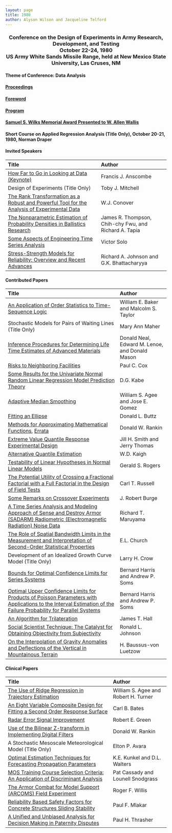 ```yaml
---
layout: page
title: 1980
author: Alyson Wilson and Jacqueline Telford
---
```

<div align="center"><h3>Conference on the Design of Experiments in Army Research, Development, and Testing<br>
October 22-24, 1980<br>
US Army White Sands Missile Range, held at New Mexico State University, Las Cruses, NM</h3></div>

#### Theme of Conference: Data Analysis

#### [Proceedings](https://alysongwilson.github.io/ACAS/DOE3/DOE26.pdf#page=1)

#### [Foreword](https://alysongwilson.github.io/ACAS/DOE3/DOE26.pdf#page=3)

#### [Program](https://alysongwilson.github.io/ACAS/DOE3/DOE26.pdf#page=10)

#### [Samuel S. Wilks Memorial Award Presented to W. Allen Wallis](https://alysongwilson.github.io/ACAS/DOE3/DOE26.pdf#page=127)

#### Short Course on Applied Regression Analysis (Title Only), October 20-21, 1980, Norman Draper


#### Invited Speakers

| Title | Author |
| :--- | :--- |
| [How Far to Go in Looking at Data (Keynote)](https://alysongwilson.github.io/ACAS/DOE3/DOE26.pdf#page=18) | Francis J. Anscombe |
| Design of Experiments (Title Only) | Toby J. Mitchell |
| [The Rank Transformation as a Robust and Powerful Tool for the Analysis of Experimental Data](https://alysongwilson.github.io/ACAS/DOE3/DOE26.pdf#page=288) | W.J. Conover |
| [The Nonparametric Estimation of Probability Densities in Ballistics Research](https://alysongwilson.github.io/ACAS/DOE3/DOE26.pdf#page=322) | James R. Thompson, Chih-chy Fwu, and Richard A. Tapia |
| [Some Aspects of Engineering Time Series Analysis](https://alysongwilson.github.io/ACAS/DOE3/DOE26.pdf#page=530) | Victor Solo |
| [Stress-Strength Models for Reliability: Overview and Recent Advances](https://alysongwilson.github.io/ACAS/DOE3/DOE26.pdf#page=540) | Richard A. Johnson and G.K. Bhattacharyya |

#### Contributed Papers

| Title | Author |
| :--- | :--- |
| [An Application of Order Statistics to Time-Sequence Logic](https://alysongwilson.github.io/ACAS/DOE3/DOE26.pdf#page=57) | William E. Baker and Malcolm S. Taylor |
| Stochastic Models for Pairs of Waiting Lines (Title Only) | Mary Ann Maher |
| [Inference Procedures for Determining Life Time Estimates of Advanced Materials](https://alysongwilson.github.io/ACAS/DOE3/DOE26.pdf#page=101) | Donald Neal, Edward M. Lenoe, and Donald Mason |
| [Risks to Neighboring Facilities](https://alysongwilson.github.io/ACAS/DOE3/DOE26.pdf#page=115) | Paul C. Cox |
| [Some Results for the Univariate Normal Random Linear Regression Model Prediction Theory](https://alysongwilson.github.io/ACAS/DOE3/DOE26.pdf#page=141) | D.G. Kabe |
| [Adaptive Median Smoothing](https://alysongwilson.github.io/ACAS/DOE3/DOE26.pdf#page=152) | William S. Agee and Jose E. Gomez |
| [Fitting an Ellipse](https://alysongwilson.github.io/ACAS/DOE3/DOE26.pdf#page=180) | Donald L. Buttz |
| [Methods for Approximating Mathematical Functions](https://alysongwilson.github.io/ACAS/DOE3/DOE26.pdf#page=196), [Errata](https://alysongwilson.github.io/ACAS/DOE27/DOE27.pdf#page=528) | Donald W. Rankin |
| [Extreme Value Quantile Response Experimental Design](https://alysongwilson.github.io/ACAS/DOE3/DOE26.pdf#page=267) | Jill H. Smith and Jerry Thomas |
| [Alternative Quantile Estimation](https://alysongwilson.github.io/ACAS/DOE3/DOE26.pdf#page=301) | W.D. Kaigh |
| [Testability of Linear Hypotheses in Normal Linear Models](https://alysongwilson.github.io/ACAS/DOE3/DOE26.pdf#page=340) | Gerald S. Rogers |
| [The Potential Utility of Crossing a Fractional Factorial with a Full Factorial in the Design of Field Tests](https://alysongwilson.github.io/ACAS/DOE3/DOE26.pdf#page=348) | Carl T. Russell |
| [Some Remarks on Crossover Experiments](https://alysongwilson.github.io/ACAS/DOE3/DOE26.pdf#page=360) | J. Robert Burge |
| [A Time Series Analysis and Modeling Approach of Sense and Destroy Armor (SADARM) Radiometric (Electromagnetic Radiation) Noise Data](https://alysongwilson.github.io/ACAS/DOE3/DOE26.pdf#page=384) | Richard T. Maruyama |
| [The Role of Spatial Bandwidth Limits in the Measurement and Interpretation of Second-Order Statistical Properties](https://alysongwilson.github.io/ACAS/DOE3/DOE26.pdf#page=399) | E.L. Church |
| Development of an Idealized Growth Curve Model (Title Only) | Larry H. Crow |
| [Bounds for Optimal Confidence Limits for Series Systems](https://alysongwilson.github.io/ACAS/DOE3/DOE26.pdf#page=423) | Bernard Harris and Andrew P. Soms |
| [Optimal Upper Confidence Limits for Products of Poisson Parameters with Applications to the Interval Estimation of the Failure Probability for Parallel Systems](https://alysongwilson.github.io/ACAS/DOE3/DOE26.pdf#page=442) | Bernard Harris and Andrew P. Soms |
| [An Algorithm for Trilateration](https://alysongwilson.github.io/ACAS/DOE3/DOE26.pdf#page=508) | James T. Hall |
| [Social Scientist Technique: The Catalyst for Obtaining Objectivity from Subjectivity](https://alysongwilson.github.io/ACAS/DOE3/DOE26.pdf#page=525) | Ronald L. Johnson |
| [On the Interpolation of Gravity Anomalies and Deflections of the Vertical in Mountainous Terrain](https://alysongwilson.github.io/ACAS/DOE3/DOE26.pdf#page=558) | H. Baussus-von Luetzow |


#### Clinical Papers

| Title | Author |
| :--- | :--- |
| [The Use of Ridge Regression in Trajectory Estimation](https://alysongwilson.github.io/ACAS/DOE3/DOE26.pdf#page=28) | William S. Agee and Robert H. Turner |
| [An Eight Variable Composite Design for Fitting a Second Order Response Surface](https://alysongwilson.github.io/ACAS/DOE3/DOE26.pdf#page=41) | Carl B. Bates |
| [Radar Error Signal Improvement](https://alysongwilson.github.io/ACAS/DOE3/DOE26.pdf#page=71) | Robert E. Green |
| [Use of the Bilinear Z-transform in Implementing Digital Filters](https://alysongwilson.github.io/ACAS/DOE3/DOE26.pdf#page=79) | Donald W. Rankin |
| A Stochastic Mesoscale Meteorological Model (Title Only) | Elton P. Avara |
| [Optimal Estimation Techniques for Forecasting Propagation Parameters](https://alysongwilson.github.io/ACAS/DOE3/DOE26.pdf#page=137) | K.E. Kunkel and D.L. Walters |
| [MOS Training Course Selection Criteria: An Application of Discriminant Analysis](https://alysongwilson.github.io/ACAS/DOE3/DOE26.pdf#page=250) | Pat Cassady and Lounell Snodgrass |
| [The Armor Combat for Model Support (ARCOMS) Field Experiment](https://alysongwilson.github.io/ACAS/DOE3/DOE26.pdf#page=260) | Roger F. Willis |
| [Reliability Based Safety Factors for Concrete Structures Sliding Stability](https://alysongwilson.github.io/ACAS/DOE3/DOE26.pdf#page=466) | Paul F. Mlakar |
| [A Unified and Unbiased Analysis for Decision Making in Paternity Disputes](https://alysongwilson.github.io/ACAS/DOE3/DOE26.pdf#page=476) | Paul H. Thrasher |
